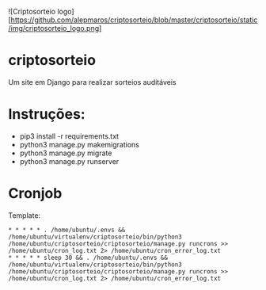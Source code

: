 ![Criptosorteio logo][https://github.com/alepmaros/criptosorteio/blob/master/criptosorteio/static/img/criptosorteio_logo.png]

# criptosorteio

Um site em Django para realizar sorteios auditáveis

# Instruções:

- pip3 install -r requirements.txt
- python3 manage.py makemigrations
- python3 manage.py migrate
- python3 manage.py runserver


# Cronjob

Template:

```
* * * * * . /home/ubuntu/.envs && /home/ubuntu/virtualenv/criptosorteio/bin/python3 /home/ubuntu/criptosorteio/criptosorteio/manage.py runcrons >> /home/ubuntu/cron_log.txt 2> /home/ubuntu/cron_error_log.txt
* * * * * sleep 30 && . /home/ubuntu/.envs && /home/ubuntu/virtualenv/criptosorteio/bin/python3 /home/ubuntu/criptosorteio/criptosorteio/manage.py runcrons >> /home/ubuntu/cron_log.txt 2> /home/ubuntu/cron_error_log.txt
```
